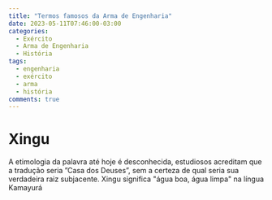 ```yaml
---
title: "Termos famosos da Arma de Engenharia"
date: 2023-05-11T07:46:00-03:00
categories:
  - Exército
  - Arma de Engenharia
  - História
tags:
  - engenharia
  - exército
  - arma
  - história
comments: true
---
```


# Xingu
A etimologia da palavra até hoje é desconhecida, estudiosos acreditam que  a tradução seria ”Casa dos Deuses”, sem a certeza de qual seria sua verdadeira raiz subjacente.
Xingu significa "água boa, água limpa" na língua Kamayurá
